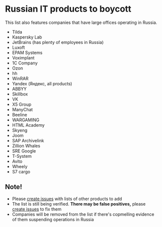 # Russian IT products to boycott

This list also features companies that have large offices operating in Russia.

- Tilda
- Kaspersky Lab
- JetBrains (has plenty of employees in Russia)
- Luxoft
- EPAM Systems
- Voximplant
- 1C Company
- Ozon
- hh
- WinRAR
- Yandex (Яндекс, all products)
- ABBYY
- Skillbox
- VK
- X5 Group
- ManyChat
- Beeline
- WARGAMING
- HTML Academy
- Skyeng
- Joom
- SAP Archivelink
- Zillion Whales
- SRE Google
- T-System
- Avito
- Wheely
- S7 cargo

## Note!
- Please [create issues](https://github.com/vshymanskyy/StandWithUkraine/issues/new) with lists of other products to add
- The list is still being verified. **There may be false positives,** please [create issues](https://github.com/vshymanskyy/StandWithUkraine/issues/new) to fix them
- Companies will be removed from the list if there's copmelling evidence of them suspending operations in Russia
